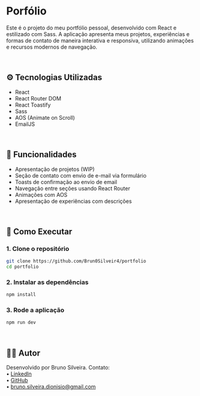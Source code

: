 # Porfólio

Este é o projeto do meu portfólio pessoal, desenvolvido com React e estilizado com Sass. A aplicação apresenta meus projetos, experiências e formas de contato de maneira interativa e responsiva, utilizando animações e recursos modernos de navegação.

<br>

## ⚙️ Tecnologias Utilizadas

- React
- React Router DOM
- React Toastify
- Sass
- AOS (Animate on Scroll)
- EmailJS

<br>


## 🧩 Funcionalidades

- Apresentação de projetos (WIP)
- Seção de contato com envio de e-mail via formulário
- Toasts de confirmação ao envio de email
- Navegação entre seções usando React Router
- Animações com AOS
- Apresentação de experiências com descrições

<br>

## 🚀 Como Executar

### 1. Clone o repositório

```bash
git clone https://github.com/Brun0Silveir4/portfolio
cd portfolio
```

### 2. Instalar as dependências
```bash
npm install
```

### 3. Rode a aplicação
```bash
npm run dev 
```

<br>

## 🙋‍♂️ Autor

Desenvolvido por Bruno Silveira. Contato:  
• [LinkedIn](https://www.linkedin.com/in/bruno-silveira-dionisio/)  
• [GitHub](https://github.com/Brun0Silveir4)  
• bruno.silveira.dionisio@gmail.com

